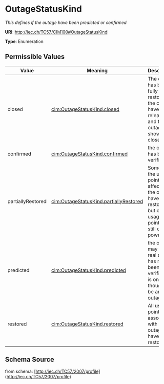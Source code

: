 # OutageStatusKind

_This defines if the outage have been predicted or confirmed_

**URI**: http://iec.ch/TC57/CIM100#OutageStatusKind

**Type**: Enumeration

## Permissible Values

| Value | Meaning | Description |
| --- | --- | --- |
| closed | [cim:OutageStatusKind.closed](http://iec.ch/TC57/CIM100#OutageStatusKind.closed) | The outage has been fully restored, the crews have been released and the outage is shown as closed |
| confirmed | [cim:OutageStatusKind.confirmed](http://iec.ch/TC57/CIM100#OutageStatusKind.confirmed) | the outage has been verified |
| partiallyRestored | [cim:OutageStatusKind.partiallyRestored](http://iec.ch/TC57/CIM100#OutageStatusKind.partiallyRestored) | Some of the usage points affected by the outage have been restored but other usage points are still out of power. |
| predicted | [cim:OutageStatusKind.predicted](http://iec.ch/TC57/CIM100#OutageStatusKind.predicted) | the outage may not be real since it has not been verified - it is only thought to be an outage. |
| restored | [cim:OutageStatusKind.restored](http://iec.ch/TC57/CIM100#OutageStatusKind.restored) | All usage points associated with the outage have been restored |
## Schema Source

from schema: [http://iec.ch/TC57/2007/profile](http://iec.ch/TC57/2007/profile)
